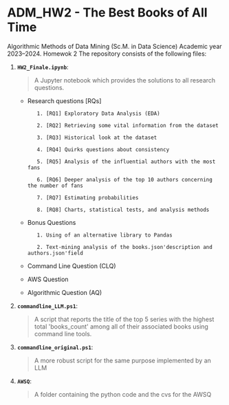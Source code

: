 # ADM_HW2 - The Best Books of All Time
Algorithmic Methods of Data Mining (Sc.M. in Data Science) Academic year 2023–2024. Homewok 2 
The repository consists of the following files:
1. __`HW2_Finale.ipynb`__: 
	> A Jupyter notebook which provides the solutions to all research questions.
 
    - Research questions [RQs]
  
             1. [RQ1] Exploratory Data Analysis (EDA)
      
             2. [RQ2] Retrieving some vital information from the dataset
      
             3. [RQ3] Historical look at the dataset
      
             4. [RQ4] Quirks questions about consistency
      
             5. [RQ5] Analysis of the influential authors with the most fans
      
             6. [RQ6] Deeper analysis of the top 10 authors concerning the number of fans
      
             7. [RQ7] Estimating probabilities
      
             8. [RQ8] Charts, statistical tests, and analysis methods
      
     - Bonus Questions
       
              1. Using of an alternative library to Pandas
       
              2. Text-mining analysis of the books.json'description and authors.json'field
               
     - Command Line Question (CLQ)
       
     - AWS Question
       
     - Algorithmic Question (AQ)
		
2. __`commandline_LLM.ps1`__:
	> A script that reports the title of the top 5 series with the highest total 'books_count' among all of their associated books using command line tools.
3. __`commandline_original.ps1`__:
	> A more robust script for the same purpose implemented by an LLM
4. __`AWSQ`__:
   > A folder containing the python code and the cvs for the AWSQ
 

